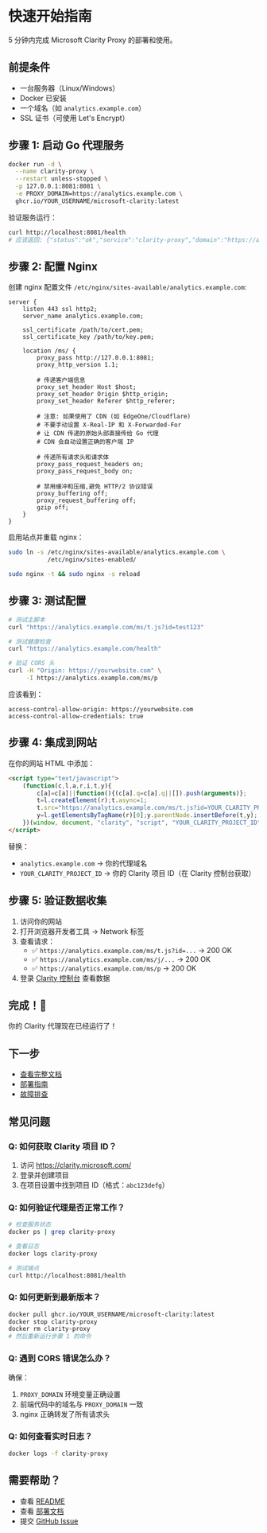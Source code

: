 # 快速开始指南

5 分钟内完成 Microsoft Clarity Proxy 的部署和使用。

## 前提条件

- 一台服务器（Linux/Windows）
- Docker 已安装
- 一个域名（如 `analytics.example.com`）
- SSL 证书（可使用 Let's Encrypt）

## 步骤 1: 启动 Go 代理服务

```bash
docker run -d \
  --name clarity-proxy \
  --restart unless-stopped \
  -p 127.0.0.1:8081:8081 \
  -e PROXY_DOMAIN=https://analytics.example.com \
  ghcr.io/YOUR_USERNAME/microsoft-clarity:latest
```

验证服务运行：

```bash
curl http://localhost:8081/health
# 应该返回: {"status":"ok","service":"clarity-proxy","domain":"https://analytics.example.com"}
```

## 步骤 2: 配置 Nginx

创建 nginx 配置文件 `/etc/nginx/sites-available/analytics.example.com`:

```nginx
server {
    listen 443 ssl http2;
    server_name analytics.example.com;

    ssl_certificate /path/to/cert.pem;
    ssl_certificate_key /path/to/key.pem;

    location /ms/ {
        proxy_pass http://127.0.0.1:8081;
        proxy_http_version 1.1;

        # 传递客户端信息
        proxy_set_header Host $host;
        proxy_set_header Origin $http_origin;
        proxy_set_header Referer $http_referer;

        # 注意: 如果使用了 CDN (如 EdgeOne/Cloudflare)
        # 不要手动设置 X-Real-IP 和 X-Forwarded-For
        # 让 CDN 传递的原始头部直接传给 Go 代理
        # CDN 会自动设置正确的客户端 IP

        # 传递所有请求头和请求体
        proxy_pass_request_headers on;
        proxy_pass_request_body on;

        # 禁用缓冲和压缩,避免 HTTP/2 协议错误
        proxy_buffering off;
        proxy_request_buffering off;
        gzip off;
    }
}
```

启用站点并重载 nginx：

```bash
sudo ln -s /etc/nginx/sites-available/analytics.example.com \
           /etc/nginx/sites-enabled/

sudo nginx -t && sudo nginx -s reload
```

## 步骤 3: 测试配置

```bash
# 测试主脚本
curl "https://analytics.example.com/ms/t.js?id=test123"

# 测试健康检查
curl "https://analytics.example.com/health"

# 验证 CORS 头
curl -H "Origin: https://yourwebsite.com" \
     -I https://analytics.example.com/ms/p
```

应该看到：
```
access-control-allow-origin: https://yourwebsite.com
access-control-allow-credentials: true
```

## 步骤 4: 集成到网站

在你的网站 HTML 中添加：

```html
<script type="text/javascript">
    (function(c,l,a,r,i,t,y){
        c[a]=c[a]||function(){(c[a].q=c[a].q||[]).push(arguments)};
        t=l.createElement(r);t.async=1;
        t.src="https://analytics.example.com/ms/t.js?id=YOUR_CLARITY_PROJECT_ID";
        y=l.getElementsByTagName(r)[0];y.parentNode.insertBefore(t,y);
    })(window, document, "clarity", "script", "YOUR_CLARITY_PROJECT_ID");
</script>
```

替换：
- `analytics.example.com` → 你的代理域名
- `YOUR_CLARITY_PROJECT_ID` → 你的 Clarity 项目 ID（在 Clarity 控制台获取）

## 步骤 5: 验证数据收集

1. 访问你的网站
2. 打开浏览器开发者工具 → Network 标签
3. 查看请求：
   - ✅ `https://analytics.example.com/ms/t.js?id=...` → 200 OK
   - ✅ `https://analytics.example.com/ms/j/...` → 200 OK
   - ✅ `https://analytics.example.com/ms/p` → 200 OK
4. 登录 [Clarity 控制台](https://clarity.microsoft.com/) 查看数据

## 完成！🎉

你的 Clarity 代理现在已经运行了！

## 下一步

- [查看完整文档](README.md)
- [部署指南](DEPLOY.md)
- [故障排查](README.md#故障排查)

## 常见问题

### Q: 如何获取 Clarity 项目 ID？

1. 访问 https://clarity.microsoft.com/
2. 登录并创建项目
3. 在项目设置中找到项目 ID（格式：`abc123defg`）

### Q: 如何验证代理是否正常工作？

```bash
# 检查服务状态
docker ps | grep clarity-proxy

# 查看日志
docker logs clarity-proxy

# 测试端点
curl http://localhost:8081/health
```

### Q: 如何更新到最新版本？

```bash
docker pull ghcr.io/YOUR_USERNAME/microsoft-clarity:latest
docker stop clarity-proxy
docker rm clarity-proxy
# 然后重新运行步骤 1 的命令
```

### Q: 遇到 CORS 错误怎么办？

确保：
1. `PROXY_DOMAIN` 环境变量正确设置
2. 前端代码中的域名与 `PROXY_DOMAIN` 一致
3. nginx 正确转发了所有请求头

### Q: 如何查看实时日志？

```bash
docker logs -f clarity-proxy
```

## 需要帮助？

- 查看 [README](README.md)
- 查看 [部署文档](DEPLOY.md)
- 提交 [GitHub Issue](https://github.com/YOUR_USERNAME/microsoft-clarity/issues)
